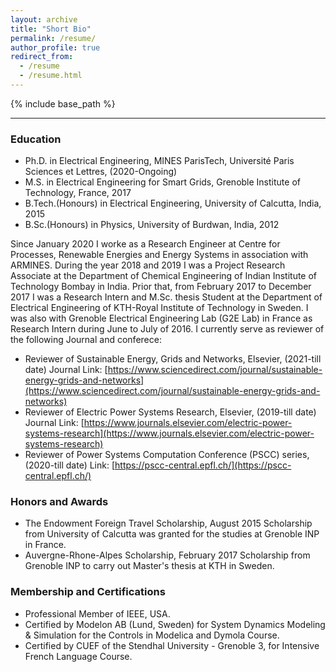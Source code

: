 ```yaml
---
layout: archive
title: "Short Bio"
permalink: /resume/
author_profile: true
redirect_from:
  - /resume
  - /resume.html
---
```


{% include base_path %}




----
### Education
* Ph.D. in Electrical Engineering, MINES ParisTech, Université Paris Sciences et Lettres, (2020-Ongoing)
* M.S. in Electrical Engineering for Smart Grids, Grenoble Institute of Technology, France, 2017 
* B.Tech.(Honours) in Electrical Engineering, University of Calcutta, India, 2015
* B.Sc.(Honours) in Physics, University of Burdwan, India, 2012

Since January 2020 I worke as a Research Engineer at Centre for Processes, Renewable Energies and Energy Systems in association with ARMINES. During the year 2018 and 2019 I was a Project Research Associate at the Department of Chemical Engineering of Indian Institute of Technology Bombay in India. Prior that, from February 2017 to December 2017 I was a Research Intern and M.Sc. thesis Student at the Department of Electrical Engineering of KTH-Royal Institute of Technology in Sweden. I was also with Grenoble Electrical Engineering Lab (G2E Lab) in France as Research Intern during June to July of 2016.
I currently serve as reviewer of the following Journal and conferece:
* Reviewer of Sustainable Energy, Grids and Networks, Elsevier, (2021-till date)
  Journal Link: [https://www.sciencedirect.com/journal/sustainable-energy-grids-and-networks](https://www.sciencedirect.com/journal/sustainable-energy-grids-and-networks)
* Reviewer of Electric Power Systems Research, Elsevier, (2019-till date)
  Journal Link: [https://www.journals.elsevier.com/electric-power-systems-research](https://www.journals.elsevier.com/electric-power-systems-research)
* Reviewer of Power Systems Computation Conference (PSCC) series, (2020-till date)
  Link: [https://pscc-central.epfl.ch/](https://pscc-central.epfl.ch/)

 
### Honors and Awards 
* The Endowment Foreign Travel Scholarship, August 2015
  Scholarship from University of Calcutta was granted for the studies at Grenoble INP in France.
* Auvergne-Rhone-Alpes Scholarship, February 2017
  Scholarship from Grenoble INP to carry out Master's thesis at KTH in Sweden.


### Membership and Certifications
* Professional Member of IEEE, USA.
* Certified by Modelon AB (Lund, Sweden) for System Dynamics Modeling & Simulation for the Controls in Modelica and Dymola Course. 
* Certified by CUEF of the Stendhal University - Grenoble 3, for Intensive French Language Course.
